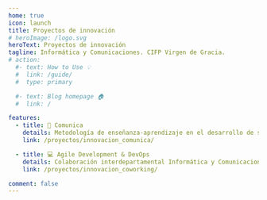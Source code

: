 ```yaml
---
home: true
icon: launch
title: Proyectos de innovación
# heroImage: /logo.svg
heroText: Proyectos de innovación
tagline: Informática y Comunicaciones. CIFP Virgen de Gracia.
# action:
  #- text: How to Use 💡
  #  link: /guide/
  #  type: primary

  #- text: Blog homepage 🏠
  #  link: /

features:
  - title: 🎤 Comunica 
    details: Metodología de enseñanza-aprendizaje en el desarrollo de software basado en retos multiequipo, desarrollo de competencias orientadas al entorno profesional.
    link: /proyectos/innovacion_comunica/

  - title: 💻 Agile Development & DevOps 
    details: Colaboración interdepartamental Informática y Comunicaciones - Comercio y Marketing
    link: /proyectos/innovacion_coworking/

comment: false
---
```


